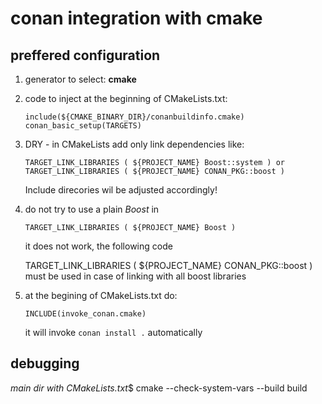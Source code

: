 # conan integration with cmake

## preffered configuration

1. generator to select: **cmake**
1. code to inject at the beginning of CMakeLists.txt: 

       include(${CMAKE_BINARY_DIR}/conanbuildinfo.cmake)
       conan_basic_setup(TARGETS)
1. DRY - in CMakeLists add only link dependencies like: 

       TARGET_LINK_LIBRARIES ( ${PROJECT_NAME} Boost::system ) or 
       TARGET_LINK_LIBRARIES ( ${PROJECT_NAME} CONAN_PKG::boost )
   Include direcories wil be adjusted accordingly!
1. do not try to use a plain _Boost_ in 

       TARGET_LINK_LIBRARIES ( ${PROJECT_NAME} Boost )
   it does not work, the following code

      TARGET_LINK_LIBRARIES ( ${PROJECT_NAME} CONAN_PKG::boost )
must be used in case of linking with all boost libraries
1. at the begining of CMakeLists.txt do:

       INCLUDE(invoke_conan.cmake)
   it will invoke `conan install .` automatically

## debugging
*main dir with CMakeLists.txt*$ cmake --check-system-vars --build build
